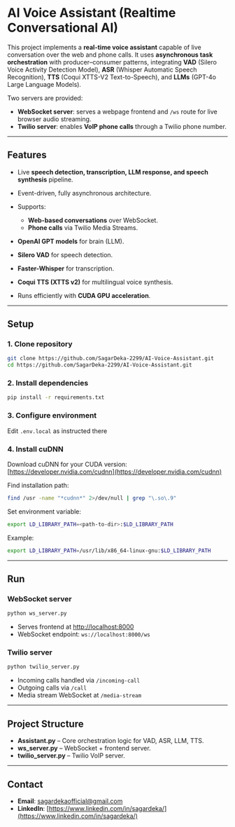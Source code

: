 # AI Voice Assistant (Realtime Conversational AI)

This project implements a **real-time voice assistant** capable of live conversation over the web and phone calls.
It uses **asynchronous task orchestration** with producer–consumer patterns, integrating **VAD** (Silero Voice Activity Detection Model), **ASR** (Whisper Automatic Speech Recognition), **TTS** (Coqui XTTS-V2 Text-to-Speech), and **LLMs** (GPT-4o Large Language Models).

Two servers are provided:

* **WebSocket server**: serves a webpage frontend and `/ws` route for live browser audio streaming.
* **Twilio server**: enables **VoIP phone calls** through a Twilio phone number.

---

## Features

* Live **speech detection, transcription, LLM response, and speech synthesis** pipeline.
* Event-driven, fully asynchronous architecture.
* Supports:

  * **Web-based conversations** over WebSocket.
  * **Phone calls** via Twilio Media Streams.
* **OpenAI GPT models** for brain (LLM).
* **Silero VAD** for speech detection.
* **Faster-Whisper** for transcription.
* **Coqui TTS (XTTS v2)** for multilingual voice synthesis.
* Runs efficiently with **CUDA GPU acceleration**.

---

## Setup

### 1. Clone repository

```bash
git clone https://github.com/SagarDeka-2299/AI-Voice-Assistant.git
cd https://github.com/SagarDeka-2299/AI-Voice-Assistant.git
```

### 2. Install dependencies

```bash
pip install -r requirements.txt
```

### 3. Configure environment

Edit `.env.local` as instructed there

### 4. Install cuDNN

Download cuDNN for your CUDA version:
[https://developer.nvidia.com/cudnn](https://developer.nvidia.com/cudnn)

Find installation path:

```bash
find /usr -name "*cudnn*" 2>/dev/null | grep "\.so\.9"
```

Set environment variable:

```bash
export LD_LIBRARY_PATH=<path-to-dir>:$LD_LIBRARY_PATH
```

Example:

```bash
export LD_LIBRARY_PATH=/usr/lib/x86_64-linux-gnu:$LD_LIBRARY_PATH
```

---

## Run

### WebSocket server

```bash
python ws_server.py
```

* Serves frontend at [http://localhost:8000](http://localhost:8000)
* WebSocket endpoint: `ws://localhost:8000/ws`

### Twilio server

```bash
python twilio_server.py
```

* Incoming calls handled via `/incoming-call`
* Outgoing calls via `/call`
* Media stream WebSocket at `/media-stream`

---

## Project Structure

* **Assistant.py** – Core orchestration logic for VAD, ASR, LLM, TTS.
* **ws\_server.py** – WebSocket + frontend server.
* **twilio\_server.py** – Twilio VoIP server.

---

## Contact

* **Email**: [sagardekaofficial@gmail.com](mailto:sagardekaofficial@gmail.com)
* **LinkedIn**: [https://www.linkedin.com/in/sagardeka/](https://www.linkedin.com/in/sagardeka/)
